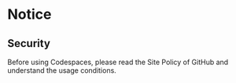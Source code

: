 # Notice

## Security
Before using Codespaces, please read the Site Policy of GitHub and understand the usage conditions. 